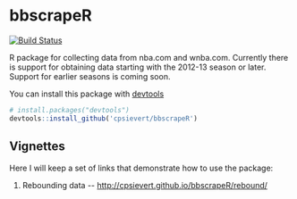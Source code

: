 bbscrapeR
=========================

[![Build Status](https://travis-ci.org/cpsievert/bbscrapeR.png)](https://travis-ci.org/cpsievert/bbscrapeR)

R package for collecting data from nba.com and wnba.com. Currently there is support for obtaining data starting with the 2012-13 season or later. Support for earlier seasons is coming soon.

You can install this package with [devtools](http://cran.r-project.org/web/packages/devtools/)

```r
# install.packages("devtools")
devtools::install_github('cpsievert/bbscrapeR')
```

## Vignettes

Here I will keep a set of links that demonstrate how to use the package:

1. Rebounding data -- <http://cpsievert.github.io/bbscrapeR/rebound/>
